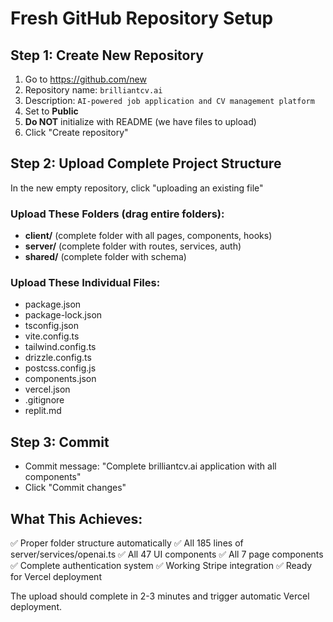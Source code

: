 # Fresh GitHub Repository Setup

## Step 1: Create New Repository
1. Go to https://github.com/new
2. Repository name: `brilliantcv.ai`
3. Description: `AI-powered job application and CV management platform`
4. Set to **Public**
5. **Do NOT** initialize with README (we have files to upload)
6. Click "Create repository"

## Step 2: Upload Complete Project Structure
In the new empty repository, click "uploading an existing file"

### Upload These Folders (drag entire folders):
- **client/** (complete folder with all pages, components, hooks)
- **server/** (complete folder with routes, services, auth)
- **shared/** (complete folder with schema)

### Upload These Individual Files:
- package.json
- package-lock.json
- tsconfig.json
- vite.config.ts
- tailwind.config.ts
- drizzle.config.ts
- postcss.config.js
- components.json
- vercel.json
- .gitignore
- replit.md

## Step 3: Commit
- Commit message: "Complete brilliantcv.ai application with all components"
- Click "Commit changes"

## What This Achieves:
✅ Proper folder structure automatically
✅ All 185 lines of server/services/openai.ts
✅ All 47 UI components
✅ All 7 page components
✅ Complete authentication system
✅ Working Stripe integration
✅ Ready for Vercel deployment

The upload should complete in 2-3 minutes and trigger automatic Vercel deployment.